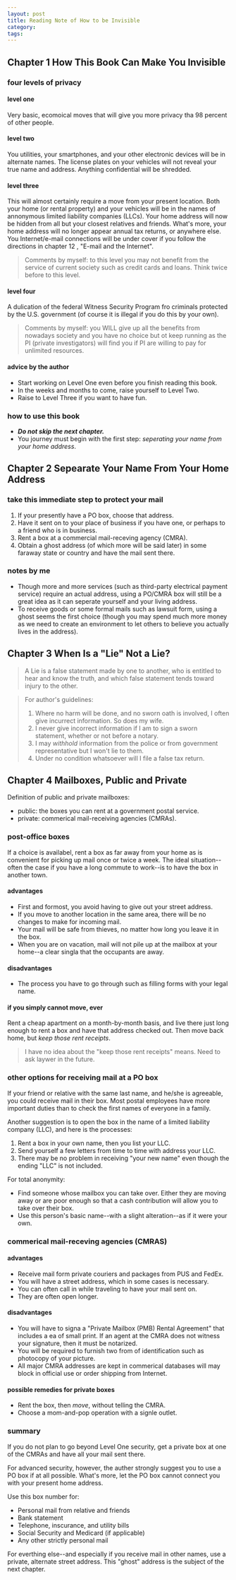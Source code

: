 ```yaml
---
layout: post
title: Reading Note of How to be Invisible
category:
tags:
---
```


## Chapter 1 How This Book Can Make You Invisible

### four levels of privacy

#### level one

Very basic, ecomoical moves that will give you more privacy tha 98 percent of other people.

#### level two

You utilities, your smartphones, and your other electronic devices will be in
alternate names. The license plates on your vehicles will not reveal your true name and address.
Anything confidential will be shredded.

#### level three

This will almost certainly require a move from your present location. Both your home (or
rental property) and your vehicles will be in the names of annonymous limited liability companies
(LLCs). Your home address will now be hidden from all but your closest relatives and friends.
What's more, your home address will no longer appear annual tax returns, or anywhere else.
You Internet/e-mail connections will be under cover if you follow the directions in chapter 12
, "E-mail and the Internet".

> Comments by myself: to this level you may not benefit from the service of current society
> such as credit cards and loans. Think twice before to this level.

#### level four

A dulication of the federal Witness Security Program fro criminals protected by the U.S.
government (of course it is illegal if you do this by your own).

> Comments by myself: you WILL give up all the benefits from nowadays society and you
> have no choice but ot keep running as the PI (private investigators) will find you if PI are willing to pay
> for unlimited resources.

#### advice by the author

- Start working on Level One even before you finish reading this book.
- In the weeks and months to come, raise yourself to Level Two.
- Raise to Level Three if you want to have fun.

### how to use this book

- ***Do not skip the next chapter.***
- You journey must begin with the first step: *seperating your name from your home address*.

## Chapter 2 Sepearate Your Name From Your Home Address

### take this immediate step to protect your mail

1. If your presently have a PO box, choose that address.
2. Have it sent on to your place of business if you have one, or perhaps to a friend who is in business.
3. Rent a box at a commercial mail-receving agency (CMRA).
4. Obtain a ghost address (of which more will be said later) in some faraway state or country and have the mail sent there.

### notes by me

- Though more and more services (such as third-party electrical payment service)
require an actual address, using a PO/CMRA box will still be a great idea as it
can seperate yourself and your living address.
- To receive goods or some formal mails such as lawsuit form, using a ghost
seems the first choice (though you may spend much more money as we need to
create an environment to let others to believe you actually lives in the
address).

## Chapter 3 When Is a "Lie" Not a Lie?

> A Lie is a false statement made by one to another, who is entitled to hear
> and know the truth, and which false statement tends toward injury to the other.

> For author's guidelines:
> 1. Where no harm will be done, and no sworn oath is involved, I often give
> incurrect information. So does my wife.
> 2. I never give incorrect information if I am to sign a sworn statement,
> whether or not before a notary.
> 3. I may *withhold* information from the police or from government
> representative but I won't lie to them.
> 4. Under no condition whatsoever will I file a false tax return.

## Chapter 4 Mailboxes, Public and Private

Definition of public and private mailboxes:

- public: the boxes you can rent at a government postal service.
- private: commerical mail-receiving agencies (CMRAs).

### post-office boxes

If a choice is availabel, rent a box as far away from your home as is convenient for picking up mail once or twice a week. The ideal situation--often the case if you have a long commute to work--is to have the box in another town.

#### advantages

- First and formost, you avoid having to give out your street address.
- If you move to another location in the same area, there will be no changes to make for incoming mail.
- Your mail will be safe from thieves, no matter how long you leave it in the box.
- When you are on vacation, mail will not pile up at the mailbox at your home--a clear singla that the occupants are away.

#### disadvantages

- The process you have to go through such as filling forms with your legal name.

#### if you simply cannot move, ever

Rent a cheap apartment on a month-by-month basis, and live there just long enough to rent a box and have that address checked out. Then move back home, but *keep those rent receipts*.

> I have no idea about the "keep those rent receipts" means.
> Need to ask laywer in the future.

### other options for receiving mail at a PO box

If your friend or relative with the same last name, and he/she is agreeable, you could receive mail in their box. Most postal employees have more important duties than to check the first names of everyone in a family.

Another suggestion is to open the box in the name of a limited liability company (LLC), and here is the processes:

1. Rent a box in your own name, then you list your LLC.
2. Send yourself a few letters from time to time with address your LLC.
3. There may be no problem in receiving "your new name" even though the ending "LLC" is not included.

For total anonymity:

- Find someone whose mailbox you can take over. Either they are moving away or are poor enough so that a cash contribution will allow you to take over their box.
- Use this person's basic name--with a slight alteration--as if it were your own.

### commerical mail-receving agencies (CMRAS)

#### advantages

- Receive mail form private couriers and packages from PUS and FedEx.
- You will have a street address, which in some cases is necessary.
- You can often call in while traveling to have your mail sent on.
- They are often open longer.

#### disadvantages

- You will have to signa a "Private Mailbox (PMB) Rental Agreement" that includes a ea of small print. If an agent at the CMRA does not witness your signature, then it must be notarized.
- You will be required to furnish two from of identification such as photocopy of your picture.
- All major CMRA addresses are kept in commerical databases will may block in official use or order shipping from Internet.

#### possible remedies for private boxes

- Rent the box, then *move*, without telling the CMRA.
- Choose a mom-and-pop operation with a signle outlet.

### summary

If you do not plan to go beyond Level One security, get a private box at one of the CMRAs and have all your mail sent there.

For advanced security, however, the auther strongly suggest you to use a PO box if at all possible. What's more, let the PO box cannot connect you with your present home address. 

Use this box number for:

- Personal mail from relative and friends
- Bank statement
- Telephone, inscurance, and utility bills
- Social Security and Medicard (if applicable)
- Any other strictly personal mail

For everthing else--and especially if you receive mail in other names, use a private, alternate street address. This "ghost" address is the subject of the next chapter.
